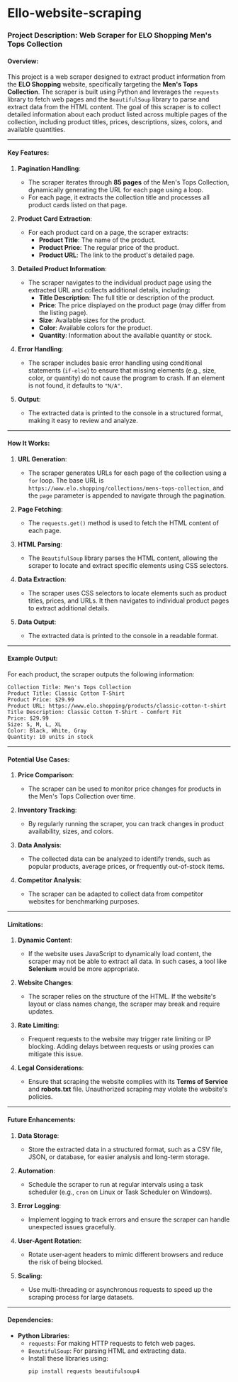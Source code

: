 # Ello-website-scraping
### Project Description: Web Scraper for ELO Shopping Men's Tops Collection

#### Overview:
This project is a web scraper designed to extract product information from the **ELO Shopping** website, specifically targeting the **Men's Tops Collection**. The scraper is built using Python and leverages the `requests` library to fetch web pages and the `BeautifulSoup` library to parse and extract data from the HTML content. The goal of this scraper is to collect detailed information about each product listed across multiple pages of the collection, including product titles, prices, descriptions, sizes, colors, and available quantities.

---

#### Key Features:
1. **Pagination Handling**:
   - The scraper iterates through **85 pages** of the Men's Tops Collection, dynamically generating the URL for each page using a loop.
   - For each page, it extracts the collection title and processes all product cards listed on that page.

2. **Product Card Extraction**:
   - For each product card on a page, the scraper extracts:
     - **Product Title**: The name of the product.
     - **Product Price**: The regular price of the product.
     - **Product URL**: The link to the product's detailed page.

3. **Detailed Product Information**:
   - The scraper navigates to the individual product page using the extracted URL and collects additional details, including:
     - **Title Description**: The full title or description of the product.
     - **Price**: The price displayed on the product page (may differ from the listing page).
     - **Size**: Available sizes for the product.
     - **Color**: Available colors for the product.
     - **Quantity**: Information about the available quantity or stock.

4. **Error Handling**:
   - The scraper includes basic error handling using conditional statements (`if-else`) to ensure that missing elements (e.g., size, color, or quantity) do not cause the program to crash. If an element is not found, it defaults to `"N/A"`.

5. **Output**:
   - The extracted data is printed to the console in a structured format, making it easy to review and analyze.

---

#### How It Works:
1. **URL Generation**:
   - The scraper generates URLs for each page of the collection using a `for` loop. The base URL is `https://www.elo.shopping/collections/mens-tops-collection`, and the `page` parameter is appended to navigate through the pagination.

2. **Page Fetching**:
   - The `requests.get()` method is used to fetch the HTML content of each page.

3. **HTML Parsing**:
   - The `BeautifulSoup` library parses the HTML content, allowing the scraper to locate and extract specific elements using CSS selectors.

4. **Data Extraction**:
   - The scraper uses CSS selectors to locate elements such as product titles, prices, and URLs. It then navigates to individual product pages to extract additional details.

5. **Data Output**:
   - The extracted data is printed to the console in a readable format.

---

#### Example Output:
For each product, the scraper outputs the following information:
```
Collection Title: Men's Tops Collection
Product Title: Classic Cotton T-Shirt
Product Price: $29.99
Product URL: https://www.elo.shopping/products/classic-cotton-t-shirt
Title Description: Classic Cotton T-Shirt - Comfort Fit
Price: $29.99
Size: S, M, L, XL
Color: Black, White, Gray
Quantity: 10 units in stock
```

---

#### Potential Use Cases:
1. **Price Comparison**:
   - The scraper can be used to monitor price changes for products in the Men's Tops Collection over time.

2. **Inventory Tracking**:
   - By regularly running the scraper, you can track changes in product availability, sizes, and colors.

3. **Data Analysis**:
   - The collected data can be analyzed to identify trends, such as popular products, average prices, or frequently out-of-stock items.

4. **Competitor Analysis**:
   - The scraper can be adapted to collect data from competitor websites for benchmarking purposes.

---

#### Limitations:
1. **Dynamic Content**:
   - If the website uses JavaScript to dynamically load content, the scraper may not be able to extract all data. In such cases, a tool like **Selenium** would be more appropriate.

2. **Website Changes**:
   - The scraper relies on the structure of the HTML. If the website's layout or class names change, the scraper may break and require updates.

3. **Rate Limiting**:
   - Frequent requests to the website may trigger rate limiting or IP blocking. Adding delays between requests or using proxies can mitigate this issue.

4. **Legal Considerations**:
   - Ensure that scraping the website complies with its **Terms of Service** and **robots.txt** file. Unauthorized scraping may violate the website's policies.

---

#### Future Enhancements:
1. **Data Storage**:
   - Store the extracted data in a structured format, such as a CSV file, JSON, or database, for easier analysis and long-term storage.

2. **Automation**:
   - Schedule the scraper to run at regular intervals using a task scheduler (e.g., `cron` on Linux or Task Scheduler on Windows).

3. **Error Logging**:
   - Implement logging to track errors and ensure the scraper can handle unexpected issues gracefully.

4. **User-Agent Rotation**:
   - Rotate user-agent headers to mimic different browsers and reduce the risk of being blocked.

5. **Scaling**:
   - Use multi-threading or asynchronous requests to speed up the scraping process for large datasets.

---

#### Dependencies:
- **Python Libraries**:
  - `requests`: For making HTTP requests to fetch web pages.
  - `BeautifulSoup`: For parsing HTML and extracting data.
  - Install these libraries using:
    ```bash
    pip install requests beautifulsoup4
    ```

